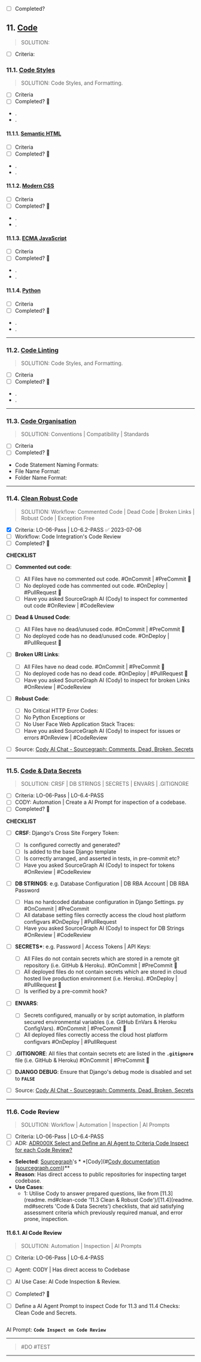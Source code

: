 -   [ ] Completed?

## 11. [Code](#code)

> SOLUTION:

-   [ ] Criteria:

### 11.1. [Code Styles](#code-styles)

> SOLUTION: Code Styles, and Formatting.

-   [ ] Criteria
-   [ ] Completed? 🛫

-   .
-   .

#### 11.1.1. [Semantic HTML](#)

-   [ ] Criteria
-   [ ] Completed? 🛫

-   .
-   .

#### 11.1.2. [Modern CSS](#)

-   [ ] Criteria
-   [ ] Completed? 🛫

-   .
-   .

#### 11.1.3. [ECMA JavaScript](#)

-   [ ] Criteria
-   [ ] Completed? 🛫

-   .
-   .

#### 11.1.4. [Python](#)

-   [ ] Criteria
-   [ ] Completed? 🛫

-   .
-   .

---

### 11.2. [Code Linting](#code-linting)

> SOLUTION: Code Styles, and Formatting.

-   [ ] Criteria
-   [ ] Completed? 🛫

-   .
-   .

---

### 11.3. [Code Organisation](#code-org)

> SOLUTION: Conventions | Compatibility | Standards

-   [ ] Criteria
-   [ ] Completed? 🛫

-   Code Statement Naming Formats:
-   File Name Format:
-   Folder Name Format:

---

### 11.4. [Clean Robust Code](#clean-code)

> SOLUTION: Workflow: Commented Code | Dead Code | Broken Links | Robust Code | Exception Free

-   [x] Criteria: LO-06-Pass | LO-6.2-PASS ✅ 2023-07-06
-   [ ] Workflow: Code Integration's Code Review
-   [ ] Completed? 🛫

**CHECKLIST**

-   [ ] **Commented out code**:
    -   [ ] All Files have no commented out code. #OnCommit | #PreCommit 🛫
    -   [ ] No deployed code has commented out code. #OnDeploy | #PullRequest 🛫
    -   [ ] Have you asked SourceGraph AI (Cody) to inspect for commented out code #OnReview | #CodeReview
-   [ ] **Dead & Unused Code**:
    -   [ ] All Files have no dead/unused code. #OnCommit | #PreCommit 🛫
    -   [ ] No deployed code has no dead/unused code. #OnDeploy | #PullRequest 🛫
-   [ ] **Broken URI Links**:
    -   [ ] All Files have no dead code. #OnCommit | #PreCommit 🛫
    -   [ ] No deployed code has no dead code. #OnDeploy | #PullRequest 🛫
    -   [ ] Have you asked SourceGraph AI (Cody) to inspect for broken Links #OnReview | #CodeReview
-   [ ] **Robust Code**:

    -   [ ] No Critical HTTP Error Codes:
    -   [ ] No Python Exceptions or
    -   [ ] No User Face Web Application Stack Traces:
    -   [ ] Have you asked SourceGraph AI (Cody) to inspect for issues or errors #OnReview | #CodeReview

-   [ ]
    Source: [Cody AI Chat - Sourcegraph: Comments, Dead, Broken, Secrets](https://sourcegraph.com/cody/MjAyMy0wNy0wNlQxMTo1NTozMy4zNjZa)

---

### 11.5. [Code & Data Secrets](#secrets)

> SOLUTION: CRSF | DB STRINGS | SECRETS | ENVARS | .GITIGNORE

-   [ ] Criteria: LO-06-Pass | LO-6.4-PASS
-   [ ] CODY: Automation | Create a AI Prompt for inspection of a codebase.
-   [ ] Completed? 🛫

**CHECKLIST**

-   [ ] **CRSF**: Django's Cross Site Forgery Token:
    -   [ ] Is configured correctly and generated?
    -   [ ] Is added to the base Django template
    -   [ ] Is correctly arranged, and asserted in tests, in pre-commit etc?
    -   [ ] Have you asked SourceGraph AI (Cody) to inspect for tokens #OnReview | #CodeReview
-   [ ] **DB STRINGS**: e.g. Database Configuration | DB RBA Account | DB RBA Password
    -   [ ] Has no hardcoded database configuration in Django Settings. py #OnCommit | #PreCommit
    -   [ ] All database setting files correctly access the cloud host platform configvars #OnDeploy | #PullRequest
    -   [ ] Have you asked SourceGraph AI (Cody) to inspect for DB Strings #OnReview | #CodeReview
-   [ ] **SECRETS\***: e.g. Password | Access Tokens | API Keys:
    -   [ ] All Files do not contain secrets which are stored in a remote git repository (i.e. GitHub & Heroku).
            #OnCommit | #PreCommit 🛫
    -   [ ] All deployed files do not contain secrets which are stored in cloud hosted live production environment (i.e.
            Heroku). #OnDeploy | #PullRequest 🛫
    -   [ ] Is verified by a pre-commit hook?
-   [ ] **ENVARS**:
    -   [ ] Secrets configured, manually or by script automation, in platform secured environmental variables (i.e. GitHub
            EnVars & Heroku ConfigVars). #OnCommit | #PreCommit 🛫
    -   [ ] All deployed files correctly access the cloud host platform configvars #OnDeploy | #PullRequest
-   [ ] **.GITIGNORE**: All files that contain secrets etc are listed in the **`.gitignore`** file (i.e. GitHub & Heroku)
        #OnCommit | #PreCommit 🛫
-   [ ] **DJANGO DEBUG**: Ensure that Django's debug mode is disabled and set to **`FALSE`**

-   [ ]
    Source: [Cody AI Chat - Sourcegraph: Comments, Dead, Broken, Secrets](https://sourcegraph.com/cody/MjAyMy0wNy0wNlQxMTo1NTozMy4zNjZa)

---

### 11.6. Code Review

> SOLUTION: Workflow | Automation | Inspection | AI Prompts

-   [ ] Criteria: LO-06-Pass | LO-6.4-PASS
-   [ ] ADR: [ADR000X Select and Define an AI Agent to Criteria Code Inspect for each Code Review?]()

-   **Selected**: [Sourcegraph](https://sourcegraph.com/search)'s \* \*[Cody](#[Cody documentation (sourcegraph.com)](https://docs.sourcegraph.com/cody))\*\*
-   **Reason**: Has direct access to public repositories for inspecting target codebase.
-   **Use Cases**:
    -   1: Utilise Cody to answer prepared questions, like from [11.3](readme. md#clean-code '11.3 Clean & Robust
        Code')/[11.4](readme. md#secrets 'Code & Data Secrets') checklists, that aid satisfying assessment criteria which
        previously required manual, and error prone, inspection.

#### 11.6.1. AI Code Review

> SOLUTION: Automation | Inspection | AI Prompts

-   [ ] Criteria: LO-06-Pass | LO-6.4-PASS
-   [ ] Agent: CODY | Has direct access to Codebase
-   [ ] AI Use Case: AI Code Inspection & Review.
-   [ ] Completed? 🛫

-   [ ] Define a AI Agent Prompt to inspect Code for 11.3 and 11.4 Checks: Clean Code and Secrets.

```text: Code Inspect

```

AI Prompt: **`Code Inspect on Code Review`**

---

> #DO #TEST

---
